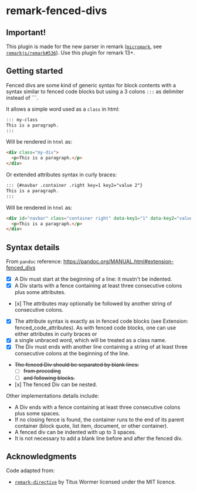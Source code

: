# remark-fenced-divs

## Important!

This plugin is made for the new parser in remark
([`micromark`](https://github.com/micromark/micromark),
see [`remarkjs/remark#536`](https://github.com/remarkjs/remark/pull/536)).
Use this plugin for remark 13+.

## Getting started

Fenced divs are some kind of generic syntax for block contents with a syntax
similar to fenced code blocks but using a 3 colons `:::` as delimiter instead of
\`\`\`.

It allows a simple word used as a `class` in html:

```md
::: my-class
This is a paragraph.
:::
```

Will be rendered in `html` as:

```html
<div class="my-div">
  <p>This is a paragraph.</p>
</div>
```

Or extended attributes syntax in curly braces:

```md
::: {#navbar .container .right key=1 key2="value 2"}
This is a paragraph.
:::
```

Will be rendered in `html` as:

```html
<div id="navbar" class="container right" data-key1="1" data-key2="value 2">
  <p>This is a paragraph.</p>
</div>
```

## Syntax details

From `pandoc` reference: <https://pandoc.org/MANUAL.html#extension-fenced_divs>

- [x] A Div must start at the beginning of a line: it mustn't be indented.
- [x] A Div starts with a fence containing at least three consecutive colons
  plus some attributes.
- \[x] The attributes may optionally be followed by another string of
  consecutive colons.
- [x] The attribute syntax is exactly as in fenced code blocks (see Extension:
  fenced_code_attributes). As with fenced code blocks, one can use either
  attributes in curly braces or
- [x] a single unbraced word, which will be treated as a class name.
- [x] The Div must ends with another line containing a string of at least
  three consecutive colons at the beginning of the line.
- ~~The fenced Div should be separated by blank lines:~~
  - [ ] ~~from preceding~~
  - [ ] ~~and following blocks.~~
- \[x] The fenced Div can be nested.

Other implementations details include:

- A Div ends with a fence containing at least three consecutive colons plus some spaces.
- If no closing fence is found, the container runs to the end of its parent
  container (block quote, list item, document, or other container).
- A fenced div can be indented with up to 3 spaces.
- It is not necessary to add a blank line before and after the fenced div.

## Acknowledgments

Code adapted from:

- [`remark-directive`](https://github.com/remarkjs/remark-directive) by Titus
  Wormer licensed under the MIT licence.
